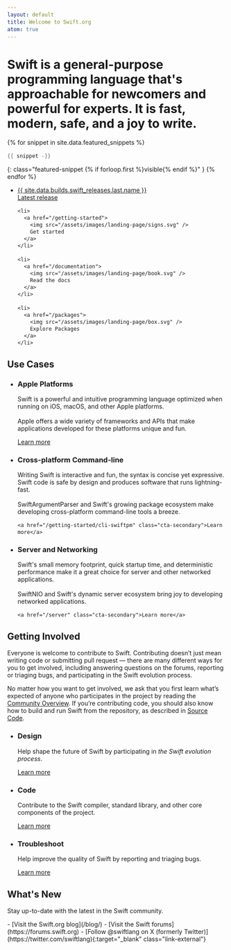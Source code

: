 ```yaml
---
layout: default
title: Welcome to Swift.org
atom: true
---
```


<h1 class="preamble">Swift is a <strong>general-purpose</strong> programming language that's <strong>approachable</strong> for newcomers and <strong>powerful</strong> for experts. It is <strong>fast</strong>, <strong>modern</strong>, <strong>safe</strong>, and a <strong>joy</strong> to write.</h1>

{% for snippet in site.data.featured_snippets %}
```swift
{{ snippet -}}
```
{: class="featured-snippet {% if forloop.first %}visible{% endif %}" }
{% endfor %}

<div class="link-grid" markdown="1">
  <ul>
    <li>
      <a href="/install">
        <div class="flex-container">
          <div class="latest-release-container">
          <span>
            {{ site.data.builds.swift_releases.last.name }}
          </span>
          </div>
          Latest release
        </div>
      </a>
    </li>

    <li>
      <a href="/getting-started">
        <img src="/assets/images/landing-page/signs.svg" />
        Get started
      </a>
    </li>

    <li>
      <a href="/documentation">
        <img src="/assets/images/landing-page/book.svg" />
        Read the docs
      </a>
    </li>

    <li>
      <a href="/packages">
        <img src="/assets/images/landing-page/box.svg" />
        Explore Packages
      </a>
    </li>
  </ul>
</div>

## Use Cases

<ul class="use-cases">
  <li>
    <h3>Apple Platforms</h3>
    <p>
      Swift is a powerful and intuitive programming language optimized when running on iOS, macOS, and other Apple platforms.
      <br><br>
      Apple offers a wide variety of frameworks and APIs that make applications developed for these platforms unique and fun.
    </p>
    <a href="https://developer.apple.com/swift/resources/" class="cta-secondary">Learn more</a>
  </li>
  <li>
    <h3>Cross-platform Command-line</h3>
    <p>
      Writing Swift is interactive and fun, the syntax is concise yet expressive.
      Swift code is safe by design and produces software that runs lightning-fast.
      <br><br>
      SwiftArgumentParser and Swift's growing package ecosystem make developing cross-platform command-line tools a breeze.
    </p>

    <a href="/getting-started/cli-swiftpm" class="cta-secondary">Learn more</a>
  </li>
  <li>
    <h3>Server and Networking</h3>
    <p>
      Swift's small memory footprint, quick startup time, and deterministic performance make it a great choice for server and other networked applications.
      <br><br>
      SwiftNIO and Swift's dynamic server ecosystem bring joy to developing networked applications.
    </p>

    <a href="/server" class="cta-secondary">Learn more</a>
  </li>
</ul>

## Getting Involved

Everyone is welcome to contribute to Swift. Contributing doesn’t just mean writing code or submitting pull request — there are many different ways for you to get involved, including answering questions on the forums, reporting or triaging bugs, and participating in the Swift evolution process.

No matter how you want to get involved, we ask that you first learn what’s expected of anyone who participates in the project by reading the [Community Overview](/community/). If you’re contributing code, you should also know how to build and run Swift from the repository, as described in [Source Code](/source-code/).

<ul class="getting-involved">
  <li>
    <h3>Design</h3>
    <p>
      Help shape the future of Swift by participating in <em>the Swift evolution process</em>.
    </p>
    <a href="/contributing/#swift-evolution" class="cta-secondary">Learn more</a>
  </li>
  <li>
    <h3>Code</h3>
    <p>
      Contribute to the Swift compiler, standard library, and other core components of the project.
    </p>
    <a href="/contributing/#contributing-code" class="cta-secondary">Learn more</a>
  </li>
  <li>
    <h3>Troubleshoot</h3>
    <p>
      Help improve the quality of Swift by reporting and triaging bugs.
    </p>
    <a href="/contributing/#triaging-bugs" class="cta-secondary">Learn more</a>
  </li>
</ul>

## What's New

Stay up-to-date with the latest in the Swift community.

<div class="links links-list-nostyle" markdown="1">
  - [Visit the Swift.org blog](/blog/)
  - [Visit the Swift forums](https://forums.swift.org)
  - [Follow @swiftlang on X (formerly Twitter)](https://twitter.com/swiftlang){:target="_blank" class="link-external"}
</div>

<script>
  var featuredSnippets = document.querySelectorAll('.featured-snippet');
  var visibleSnippet = document.querySelector('.featured-snippet.visible');
  var randomIndex = Math.floor(Math.random() * featuredSnippets.length);

  visibleSnippet?.classList.remove('visible');
  featuredSnippets[randomIndex]?.classList.add('visible');
</script>
